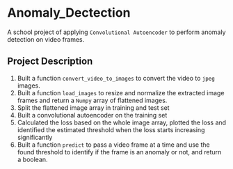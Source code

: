 # Anomaly_Dectection
A school project of applying `Convolutional Autoencoder` to perform anomaly detection on video frames.

## Project Description
1. Built a function `convert_video_to_images` to convert the video to `jpeg` images.
2. Built a function `load_images` to resize and normalize the extracted image frames and return a `Numpy` array of flattened images.
3. Split the flattened image array in training and test set
4. Built a convolutional autoencoder on the training set
5. Calculated the loss based on the whole image array, plotted the loss and identified the estimated threshold when the loss starts increasing significantly
6. Built a function `predict` to pass a video frame at a time and use the found threshold to identify if the frame is an anomaly or not, and return a boolean.
